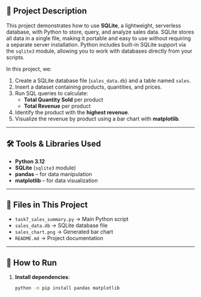 ## 📌 Project Description
This project demonstrates how to use **SQLite**, a lightweight, serverless database, with Python to store, query, and analyze sales data. SQLite stores all data in a single file, making it portable and easy to use without requiring a separate server installation. Python includes built-in SQLite support via the `sqlite3` module, allowing you to work with databases directly from your scripts.

In this project, we:
1. Create a SQLite database file (`sales_data.db`) and a table named `sales`.
2. Insert a dataset containing products, quantities, and prices.
3. Run SQL queries to calculate:
   - **Total Quantity Sold** per product
   - **Total Revenue** per product
4. Identify the product with the **highest revenue**.
5. Visualize the revenue by product using a bar chart with **matplotlib**.

---

## 🛠 Tools & Libraries Used
- **Python 3.12**
- **SQLite** (`sqlite3` module)
- **pandas** – for data manipulation
- **matplotlib** – for data visualization

---

## 📂 Files in This Project
- `task7_sales_summary.py` → Main Python script
- `sales_data.db` → SQLite database file
- `sales_chart.png` → Generated bar chart
- `README.md` → Project documentation

---

## 🚀 How to Run
1. **Install dependencies**:
   ```bash
   python -m pip install pandas matplotlib
